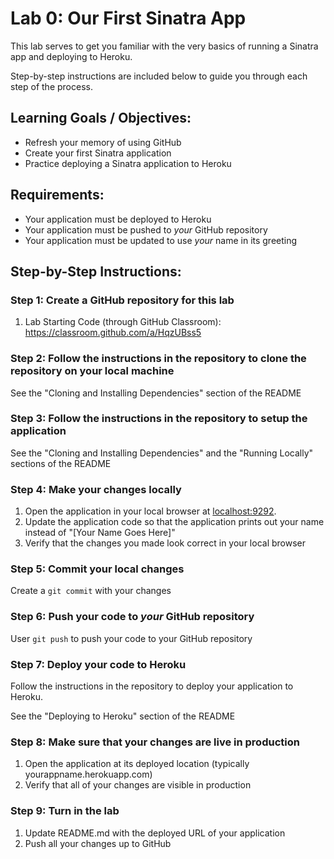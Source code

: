 # Lab 0: Our First Sinatra App

This lab serves to get you familiar with the very basics of running a Sinatra app and deploying to Heroku.

Step-by-step instructions are included below to guide you through each step of the process.

## Learning Goals / Objectives:

* Refresh your memory of using GitHub
* Create your first Sinatra application
* Practice deploying a Sinatra application to Heroku

## Requirements:

* Your application must be deployed to Heroku
* Your application must be pushed to *your* GitHub repository
* Your application must be updated to use *your* name in its greeting

## Step-by-Step Instructions:

### Step 1: Create a GitHub repository for this lab

1. Lab Starting Code (through GitHub Classroom): https://classroom.github.com/a/HqzUBss5

### Step 2: Follow the instructions in the repository to clone the repository on your local machine

See the "Cloning and Installing Dependencies" section of the README

### Step 3: Follow the instructions in the repository to setup the application

See the "Cloning and Installing Dependencies" and the "Running Locally" sections of the README

### Step 4: Make your changes locally

1. Open the application in your local browser at [localhost:9292](http://localhost:9292/).
2. Update the application code so that the application prints out your name instead of "[Your Name Goes Here]"
3. Verify that the changes you made look correct in your local browser

### Step 5: Commit your local changes

Create a `git commit` with your changes

### Step 6: Push your code to *your* GitHub repository

User `git push` to push your code to your GitHub repository

### Step 7: Deploy your code to Heroku

Follow the instructions in the repository to deploy your application to Heroku.

See the "Deploying to Heroku" section of the README

### Step 8: Make sure that your changes are live in production

1. Open the application at its deployed location (typically yourappname.herokuapp.com)
2. Verify that all of your changes are visible in production

### Step 9: Turn in the lab

1. Update README.md with the deployed URL of your application
2. Push all your changes up to GitHub
